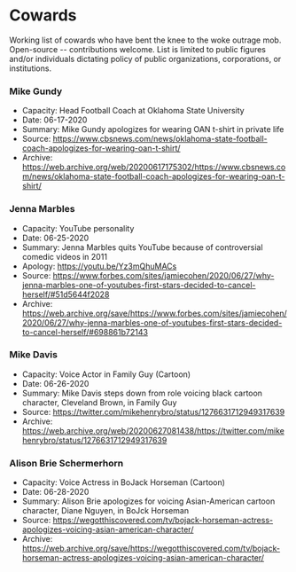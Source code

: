 # Cowards

Working list of cowards who have bent the knee to the woke outrage mob. Open-source -- contributions welcome. List is limited to public figures and/or individuals dictating policy of public organizations, corporations, or institutions.


### Mike Gundy
* Capacity: Head Football Coach at Oklahoma State University
* Date: 06-17-2020
* Summary: Mike Gundy apologizes for wearing OAN t-shirt in private life
* Source: https://www.cbsnews.com/news/oklahoma-state-football-coach-apologizes-for-wearing-oan-t-shirt/
* Archive: https://web.archive.org/web/20200617175302/https://www.cbsnews.com/news/oklahoma-state-football-coach-apologizes-for-wearing-oan-t-shirt/


### Jenna Marbles
* Capacity: YouTube personality
* Date: 06-25-2020
* Summary: Jenna Marbles quits YouTube because of controversial comedic videos in 2011
* Apology: https://youtu.be/Yz3mQhuMACs
* Source: https://www.forbes.com/sites/jamiecohen/2020/06/27/why-jenna-marbles-one-of-youtubes-first-stars-decided-to-cancel-herself/#51d5644f2028
* Archive: https://web.archive.org/save/https://www.forbes.com/sites/jamiecohen/2020/06/27/why-jenna-marbles-one-of-youtubes-first-stars-decided-to-cancel-herself/#698861b72143

### Mike Davis
* Capacity: Voice Actor in Family Guy (Cartoon)
* Date: 06-26-2020
* Summary: Mike Davis steps down from role voicing black cartoon character, Cleveland Brown, in Family Guy
* Source: https://twitter.com/mikehenrybro/status/1276631712949317639
* Archive: https://web.archive.org/web/20200627081438/https://twitter.com/mikehenrybro/status/1276631712949317639

### Alison Brie Schermerhorn
* Capacity: Voice Actress in BoJack Horseman (Cartoon)
* Date: 06-28-2020
* Summary: Alison Brie apologizes for voicing Asian-American cartoon character, Diane Nguyen, in BoJck Horseman
* Source: https://wegotthiscovered.com/tv/bojack-horseman-actress-apologizes-voicing-asian-american-character/
* Archive: https://web.archive.org/save/https://wegotthiscovered.com/tv/bojack-horseman-actress-apologizes-voicing-asian-american-character/
